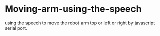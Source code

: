 # Moving-arm-using-the-speech
using the speech to move the robot arm top or left or right by javascript serial port.
